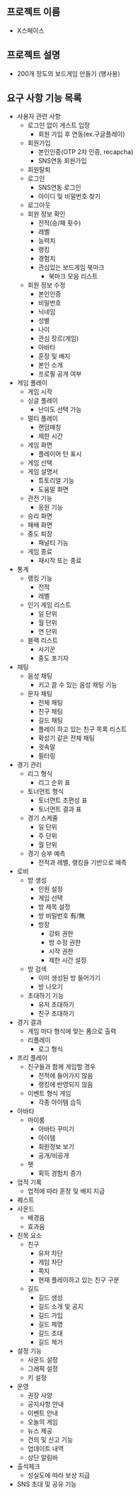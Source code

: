 ## 프로젝트 이름
- X스페이스

## 프로젝트 설명
- 200개 정도의 보드게임 만들기 (행사용)

## 요구 사항 기능 목록
- 사용자 관련 사항
  - 로그인 없이 게스트 입장
    - 회원 가입 후 연동(ex.구글플레이)
  - 회원가입
    - 본인인증(OTP 2차 인증, recapcha)
    - SNS연동 회원가입
  - 회원탈퇴
  - 로그인
    - SNS연동 로그인
    - 아이디 및 비밀번호 찾기
  - 로그아웃
  - 회원 정보 확인
    - 전적(승/패 횟수)
    - 레벨
    - 능력치
    - 랭킹
    - 경험치
    - 관심있는 보드게임 북마크
      - 북마크 모음 리스트
  - 회원 정보 수정
    - 본인인증
    - 비밀번호
    - 닉네임
    - 성별
    - 나이
    - 관심 장르(게임)
    - 아바타
    - 훈장 및 배지
    - 본인 소개
    - 프로필 공개 여부
- 게임 플레이
  - 게임 시작
  - 싱글 플레이
    - 난이도 선택 가능
  - 멀티 플레이
    - 랜덤매칭
    - 제한 시간
  - 게임 화면
    - 플레이어 턴 표시
  - 게임 선택
  - 게임 설명서
    - 튜토리얼 기능
    - 도움말 화면
  - 관전 기능
    - 응원 기능
  - 승리 화면
  - 패배 화면
  - 중도 퇴장
    - 패널티 기능
  - 게임 종료
    - 재시작 또는 종료
- 통계
  - 랭킹 기능
    - 전적
    - 레벨
  - 인기 게임 리스트
    - 일 단위
    - 월 단위
    - 연 단위
  - 블랙 리스트
    - 사기꾼
    - 중도 포기자
- 채팅
  - 음성 채팅
    - 키고 끌 수 있는 음성 채팅 기능
  - 문자 채팅
    - 전체 채팅
    - 친구 채팅
    - 길드 채팅
    - 플레이 하고 있는 친구 목록 리스트
    - 확성기 같은 전체 채팅
    - 귓속말
    - 필터링
- 경기 관리
  - 리그 형식
    - 리그 순위 표
  - 토너먼트 형식
    - 토너먼트 조편성 표
    - 토너먼트 결과 표
  - 경기 스케줄
    - 일 단위
    - 주 단위
    - 월 단위
  - 경기 승부 예측
    - 전적과 레벨, 랭킹을 기반으로 예측
- 로비
  - 방 생성
    - 인원 설정
    - 게임 선택
    - 방 제목 설정
    - 방 비밀번호 有/無
    - 방장
      - 강퇴 권한
      - 방 수정 권한
      - 시작 권한
      - 제한 시간 설정
  - 방 검색
    - 이미 생성된 방 들어가기
    - 방 나오기
  - 초대하기 기능
    - 유저 초대하기
    - 친구 초대하기
- 경기 결과
  - 게임 마다 형식에 맞는 폼으로 출력
  - 리플레이
    - 로그 형식
- 프리 플레이
  - 친구들과 함께 게임할 경우
    - 전적에 들어가지 않음
    - 랭킹에 반영되지 않음
  - 이벤트 형식 게임
    - 각종 아이템 습득
- 아바타
  - 마이룸
    - 아바타 꾸미기
    - 아이템
    - 회원정보 보기
    - 공개/비공개
  - 펫
    - 획득 경험치 증가
- 업적 기록
  - 업적에 따라 훈장 및 배지 지급
- 퀘스트
- 사운드
  - 배경음
  - 효과음
- 친목 요소
  - 친구
    - 유저 차단
    - 게임 차단
    - 쪽지
    - 현재 플레이하고 있는 친구 구분
  - 길드
    - 길드 생성
    - 길드 소개 및 공지
    - 길드 가입
    - 길드 제명
    - 길드 초대
    - 길드 제거
- 설정 기능
  - 사운드 설정
  - 그래픽 설정
  - 키 설정
- 운영
  - 권장 사양
  - 공지사항 안내
  - 이벤트 안내
  - 오늘의 게임
  - 뉴스 제공
  - 건의 및 신고 기능
  - 업데이트 내역
  - 상단 알림바
- 출석체크
  - 성실도에 따라 보상 지급
- SNS 초대 및 공유 기능
